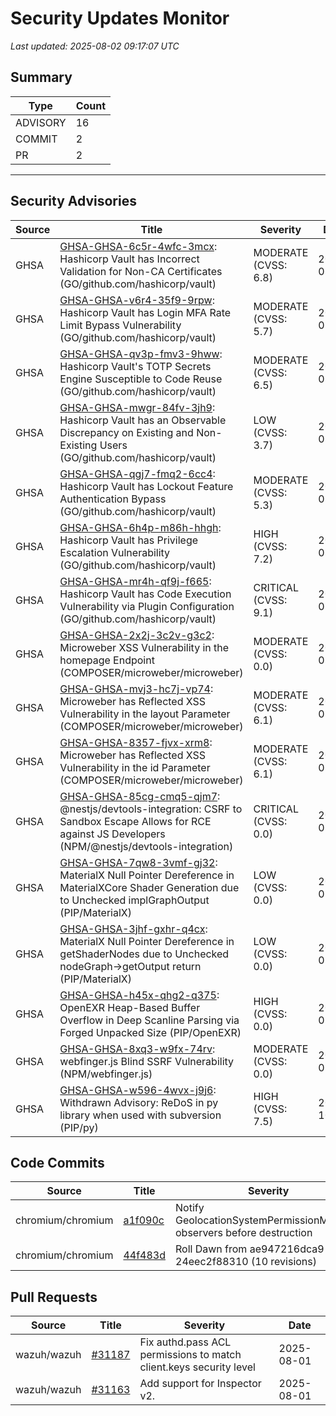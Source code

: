 # Security Updates Monitor

*Last updated: 2025-08-02 09:17:07 UTC*

## Summary
| Type | Count |
|------|-------|
| ADVISORY | 16 |
| COMMIT | 2 |
| PR | 2 |

---

## Security Advisories

| Source | Title | Severity | Date |
|--------|-------|----------|------|
| GHSA | [GHSA-GHSA-6c5r-4wfc-3mcx](https://github.com/advisories/GHSA-6c5r-4wfc-3mcx): Hashicorp Vault has Incorrect Validation for Non-CA Certificates (GO/github.com/hashicorp/vault) | MODERATE (CVSS: 6.8) | 2025-08-01 |
| GHSA | [GHSA-GHSA-v6r4-35f9-9rpw](https://github.com/advisories/GHSA-v6r4-35f9-9rpw): Hashicorp Vault has Login MFA Rate Limit Bypass Vulnerability (GO/github.com/hashicorp/vault) | MODERATE (CVSS: 5.7) | 2025-08-01 |
| GHSA | [GHSA-GHSA-qv3p-fmv3-9hww](https://github.com/advisories/GHSA-qv3p-fmv3-9hww): Hashicorp Vault's TOTP Secrets Engine Susceptible to Code Reuse  (GO/github.com/hashicorp/vault) | MODERATE (CVSS: 6.5) | 2025-08-01 |
| GHSA | [GHSA-GHSA-mwgr-84fv-3jh9](https://github.com/advisories/GHSA-mwgr-84fv-3jh9): Hashicorp Vault has an Observable Discrepancy on Existing and Non-Existing Users (GO/github.com/hashicorp/vault) | LOW (CVSS: 3.7) | 2025-08-01 |
| GHSA | [GHSA-GHSA-qgj7-fmq2-6cc4](https://github.com/advisories/GHSA-qgj7-fmq2-6cc4): Hashicorp Vault has Lockout Feature Authentication Bypass (GO/github.com/hashicorp/vault) | MODERATE (CVSS: 5.3) | 2025-08-01 |
| GHSA | [GHSA-GHSA-6h4p-m86h-hhgh](https://github.com/advisories/GHSA-6h4p-m86h-hhgh): Hashicorp Vault has Privilege Escalation Vulnerability (GO/github.com/hashicorp/vault) | HIGH (CVSS: 7.2) | 2025-08-01 |
| GHSA | [GHSA-GHSA-mr4h-qf9j-f665](https://github.com/advisories/GHSA-mr4h-qf9j-f665): Hashicorp Vault has Code Execution Vulnerability via Plugin Configuration (GO/github.com/hashicorp/vault) | CRITICAL (CVSS: 9.1) | 2025-08-01 |
| GHSA | [GHSA-GHSA-2x2j-3c2v-g3c2](https://github.com/advisories/GHSA-2x2j-3c2v-g3c2): Microweber XSS Vulnerability in the homepage Endpoint  (COMPOSER/microweber/microweber) | MODERATE (CVSS: 0.0) | 2025-08-01 |
| GHSA | [GHSA-GHSA-mvj3-hc7j-vp74](https://github.com/advisories/GHSA-mvj3-hc7j-vp74): Microweber has Reflected XSS Vulnerability in the layout Parameter (COMPOSER/microweber/microweber) | MODERATE (CVSS: 6.1) | 2025-08-01 |
| GHSA | [GHSA-GHSA-8357-fjvx-xrm8](https://github.com/advisories/GHSA-8357-fjvx-xrm8): Microweber has Reflected XSS Vulnerability in the id Parameter (COMPOSER/microweber/microweber) | MODERATE (CVSS: 6.1) | 2025-08-01 |
| GHSA | [GHSA-GHSA-85cg-cmq5-qjm7](https://github.com/advisories/GHSA-85cg-cmq5-qjm7): @nestjs/devtools-integration: CSRF to Sandbox Escape Allows for RCE against JS Developers (NPM/@nestjs/devtools-integration) | CRITICAL (CVSS: 0.0) | 2025-08-01 |
| GHSA | [GHSA-GHSA-7qw8-3vmf-gj32](https://github.com/advisories/GHSA-7qw8-3vmf-gj32): MaterialX Null Pointer Dereference in MaterialXCore Shader Generation due to Unchecked implGraphOutput (PIP/MaterialX) | LOW (CVSS: 0.0) | 2025-07-31 |
| GHSA | [GHSA-GHSA-3jhf-gxhr-q4cx](https://github.com/advisories/GHSA-3jhf-gxhr-q4cx): MaterialX Null Pointer Dereference in getShaderNodes due to Unchecked nodeGraph->getOutput return (PIP/MaterialX) | LOW (CVSS: 0.0) | 2025-07-31 |
| GHSA | [GHSA-GHSA-h45x-qhg2-q375](https://github.com/advisories/GHSA-h45x-qhg2-q375): OpenEXR Heap-Based Buffer Overflow in Deep Scanline Parsing via Forged Unpacked Size (PIP/OpenEXR) | HIGH (CVSS: 0.0) | 2025-07-31 |
| GHSA | [GHSA-GHSA-8xq3-w9fx-74rv](https://github.com/advisories/GHSA-8xq3-w9fx-74rv): webfinger.js Blind SSRF Vulnerability (NPM/webfinger.js) | MODERATE (CVSS: 0.0) | 2025-07-28 |
| GHSA | [GHSA-GHSA-w596-4wvx-j9j6](https://github.com/advisories/GHSA-w596-4wvx-j9j6): Withdrawn Advisory: ReDoS in py library when used with subversion  (PIP/py) | HIGH (CVSS: 7.5) | 2022-10-16 |

## Code Commits

| Source | Title | Severity | Date |
|--------|-------|----------|------|
| chromium/chromium | [a1f090c](https://github.com/chromium/chromium/commit/a1f090cfa63df356946367734ffed310be11bf98) | Notify GeolocationSystemPermissionManager observers before destruction | 2025-08-01 |
| chromium/chromium | [44f483d](https://github.com/chromium/chromium/commit/44f483d46d950995bf76f4fa1a7ced6f013136ef) | Roll Dawn from ae947216dca9 to 24eec2f88310 (10 revisions) | 2025-08-01 |

## Pull Requests

| Source | Title | Severity | Date |
|--------|-------|----------|------|
| wazuh/wazuh | [#31187](https://github.com/wazuh/wazuh/pull/31187) | Fix authd.pass ACL permissions to match client.keys security level | 2025-08-01 |
| wazuh/wazuh | [#31163](https://github.com/wazuh/wazuh/pull/31163) | Add support for Inspector v2. | 2025-08-01 |


